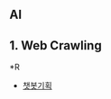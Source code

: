 ## AI

## 1. Web Crawling
 *R
 * [챗봇기획](https://docs.google.com/spreadsheets/d/1_-jAfmOvwezuVXllmiadv9wyKFcopJIJvqXCqcN40SE/edit#gid=1115838130)
